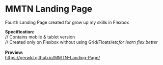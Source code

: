 # MMTN Landing Page
Fourth Landing Page created for grow up my skills in Flexbox

<b>Specification:</b><br>
// Contains mobile & tablet version<br>
// Created only on Flexbox without using Grid/Floats/etc<i>*for learn flex better*</i><br>
<br>
<b>Preview:</b><br>
https://gerwld.github.io/MMTN-Landing-Page/
